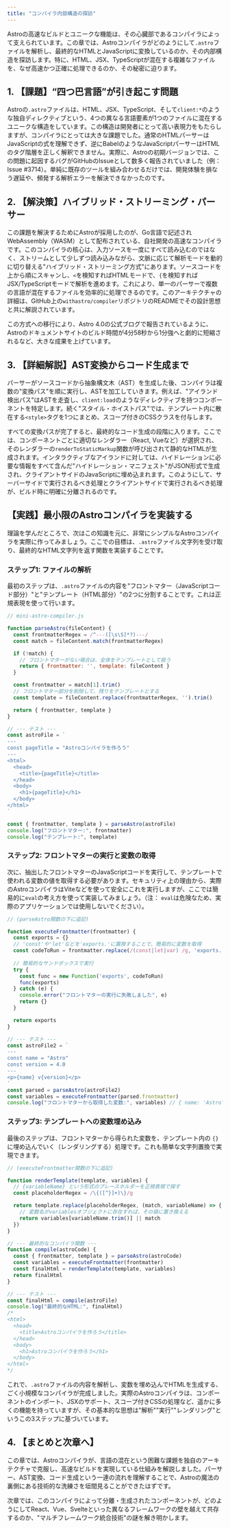 ```yaml
---
title: "コンパイラ内部構造の探訪"
---
```


Astroの高速なビルドとユニークな機能は、その心臓部であるコンパイラによって支えられています。この章では、Astroコンパイラがどのようにして`.astro`ファイルを解析し、最終的なHTMLとJavaScriptに変換しているのか、その内部構造を探訪します。特に、HTML、JSX、TypeScriptが混在する複雑なファイルを、なぜ高速かつ正確に処理できるのか、その秘密に迫ります。

## 1. 【課題】“四つ巴言語”が引き起こす問題

Astroの`.astro`ファイルは、HTML、JSX、TypeScript、そして`client:*`のような独自ディレクティブという、4つの異なる言語要素が1つのファイルに混在するユニークな構造をしています。この構造は開発者にとって高い表現力をもたらしますが、コンパイラにとっては大きな課題でした。通常のHTMLパーサーはJavaScriptの式を理解できず、逆にBabelのようなJavaScriptパーサーはHTMLのタグ階層を正しく解釈できません。実際に、Astroの初期バージョンでは、この問題に起因するバグがGitHubのIssueとして数多く報告されていました（例： Issue #3714）。単純に既存のツールを組み合わせるだけでは、開発体験を損なう遅延や、頻発する解析エラーを解決できなかったのです。


## 2. 【解決策】ハイブリッド・ストリーミング・パーサー

この課題を解決するためにAstroが採用したのが、Go言語で記述されWebAssembly（WASM）として配布されている、自社開発の高速なコンパイラです。このコンパイラの核心は、入力ソースを一度にすべて読み込むのではなく、ストリームとして少しずつ読み込みながら、文脈に応じて解析モードを動的に切り替える"ハイブリッド・ストリーミング方式"にあります。ソースコードを上から順にスキャンし、`<`を検知すればHTMLモードで、`{`を検知すればJSX/TypeScriptモードで解析を進めます。これにより、単一のパーサーで複数の言語が混在するファイルを効率的に処理できるのです。このアーキテクチャの詳細は、GitHub上の`withastro/compiler`リポジトリのREADMEでその設計思想と共に解説されています。

この方式への移行により、Astro 4.0の公式ブログで報告されているように、Astroのドキュメントサイトのビルド時間が4分58秒から1分強へと劇的に短縮されるなど、大きな成果を上げています。

## 3. 【詳細解説】AST変換からコード生成まで

パーサーがソースコードから抽象構文木（AST）を生成した後、コンパイラは複数の"変換パス"を順に実行し、ASTを加工していきます。例えば、"アイランド検出パス"はASTを走査し、`client:load`のようなディレクティブを持つコンポーネントを特定します。続く"スタイル・ホイストパス"では、テンプレート内に散在する`<style>`タグを1つにまとめ、スコープ付きのCSSクラスを付与します。

すべての変換パスが完了すると、最終的なコード生成の段階に入ります。ここでは、コンポーネントごとに適切なレンダラー（React, Vueなど）が選択され、そのレンダラーの`renderToStaticMarkup`関数が呼び出されて静的なHTMLが生成されます。インタラクティブなアイランドに対しては、ハイドレーションに必要な情報をすべて含んだ"ハイドレーション・マニフェスト"がJSON形式で生成され、クライアントサイドのJavaScriptに埋め込まれます。このようにして、サーバーサイドで実行されるべき処理とクライアントサイドで実行されるべき処理が、ビルド時に明確に分離されるのです。

## 【実践】最小限のAstroコンパイラを実装する

理論を学んだところで、次はこの知識を元に、非常にシンプルなAstroコンパイラを実際に作ってみましょう。ここでの目標は、`.astro`ファイル文字列を受け取り、最終的なHTML文字列を返す関数を実装することです。

### ステップ1: ファイルの解析

最初のステップは、`.astro`ファイルの内容を"フロントマター（JavaScriptコード部分）"と"テンプレート（HTML部分）"の2つに分割することです。これは正規表現を使って行います。

```javascript
// mini-astro-compiler.js

function parseAstro(fileContent) {
  const frontmatterRegex = /^---([\s\S]*?)---/
  const match = fileContent.match(frontmatterRegex)

  if (!match) {
    // フロントマターがない場合は、全体をテンプレートとして扱う
    return { frontmatter: '', template: fileContent }
  }

  const frontmatter = match[1].trim()
  // フロントマター部分を削除して、残りをテンプレートとする
  const template = fileContent.replace(frontmatterRegex, '').trim()

  return { frontmatter, template }
}

// --- テスト ---
const astroFile = `
---
const pageTitle = "Astroコンパイラを作ろう"
---
<html>
  <head>
    <title>{pageTitle}</title>
  </head>
  <body>
    <h1>{pageTitle}</h1>
  </body>
</html>
`

const { frontmatter, template } = parseAstro(astroFile)
console.log("フロントマター:", frontmatter)
console.log("テンプレート:", template)
```

### ステップ2: フロントマターの実行と変数の取得

次に、抽出したフロントマターのJavaScriptコードを実行して、テンプレートで使われる変数の値を取得する必要があります。セキュリティ上の理由から、実際のAstroコンパイラはViteなどを使って安全にこれを実行しますが、ここでは簡易的に`eval`の考え方を使って実装してみましょう。（注： `eval`は危険なため、実際のアプリケーションでは使用しないでください）。

```javascript
// (parseAstro関数の下に追記)

function executeFrontmatter(frontmatter) {
  const exports = {}
  // 'const'や'let'などを'exports.'に置換することで、簡易的に変数を取得
  const codeToRun = frontmatter.replace(/(const|let|var) /g, 'exports.')
  
  // 簡易的なサンドボックスで実行
  try {
    const func = new Function('exports', codeToRun)
    func(exports)
  } catch (e) {
    console.error("フロントマターの実行に失敗しました", e)
    return {}
  }

  return exports
}

// --- テスト ---
const astroFile2 = `
---
const name = "Astro"
const version = 4.0
---
<p>{name} v{version}</p>
`
const parsed = parseAstro(astroFile2)
const variables = executeFrontmatter(parsed.frontmatter)
console.log("フロントマターから取得した変数:", variables) // { name: 'Astro', version: 4.0 }
```

### ステップ3: テンプレートへの変数埋め込み

最後のステップは、フロントマターから得られた変数を、テンプレート内の `{}` に埋め込んでいく（レンダリングする）処理です。これも簡単な文字列置換で実現できます。

```javascript
// (executeFrontmatter関数の下に追記)

function renderTemplate(template, variables) {
  // {variableName} という形式のプレースホルダーを正規表現で探す
  const placeholderRegex = /\{([^}]+)\}/g

  return template.replace(placeholderRegex, (match, variableName) => {
    // 変数名がvariablesオブジェクトに存在すれば、その値に置き換える
    return variables[variableName.trim()] || match
  })
}

// --- 最終的なコンパイラ関数 ---
function compile(astroCode) {
  const { frontmatter, template } = parseAstro(astroCode)
  const variables = executeFrontmatter(frontmatter)
  const finalHtml = renderTemplate(template, variables)
  return finalHtml
}

// --- テスト ---
const finalHtml = compile(astroFile)
console.log("最終的なHTML:", finalHtml)
/*
<html>
  <head>
    <title>Astroコンパイラを作ろう</title>
  </head>
  <body>
    <h1>Astroコンパイラを作ろう</h1>
  </body>
</html>
*/
```

これで、`.astro`ファイルの内容を解析し、変数を埋め込んでHTMLを生成する、ごく小規模なコンパイラが完成しました。実際のAstroコンパイラは、コンポーネントのインポート、JSXのサポート、スコープ付きCSSの処理など、遥かに多くの機能を持っていますが、その基本的な思想は"解析""実行""レンダリング"というこの3ステップに基づいています。

## 4. 【まとめと次章へ】

この章では、Astroコンパイラが、言語の混在という困難な課題を独自のアーキテクチャで克服し、高速なビルドを実現している仕組みを解説しました。パーサー、AST変換、コード生成という一連の流れを理解することで、Astroの魔法の裏側にある技術的な洗練さを垣間見ることができたはずです。

次章では、このコンパイラによって分離・生成されたコンポーネントが、どのようにしてReact、Vue、Svelteといった異なるフレームワークの壁を越えて共存するのか、"マルチフレームワーク統合技術"の謎を解き明かします。